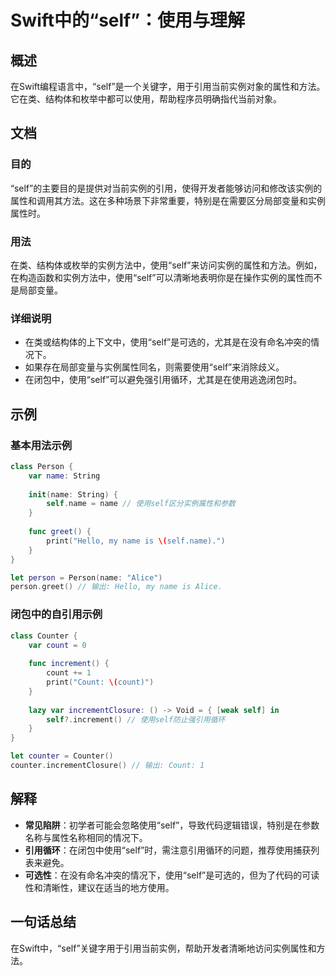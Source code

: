<!--
Meta Description: # Swift中的“self”：使用与理解 ## 概述 在Swift编程语言中，“self”是一个关键字，用于引用当前实例对象的属性和方法。它在类、结构体和枚举中都可以使用，帮助程序员明确指代当前对象。 ## 文档 ### 目的 “self”的主要目的是提供对当前实例的引用，使得开发者能够访问和修改...
Meta Keywords: self, name, count, person, counter
-->

# Swift中的“self”：使用与理解

## 概述
在Swift编程语言中，“self”是一个关键字，用于引用当前实例对象的属性和方法。它在类、结构体和枚举中都可以使用，帮助程序员明确指代当前对象。

## 文档
### 目的
“self”的主要目的是提供对当前实例的引用，使得开发者能够访问和修改该实例的属性和调用其方法。这在多种场景下非常重要，特别是在需要区分局部变量和实例属性时。

### 用法
在类、结构体或枚举的实例方法中，使用“self”来访问实例的属性和方法。例如，在构造函数和实例方法中，使用“self”可以清晰地表明你是在操作实例的属性而不是局部变量。

### 详细说明
- 在类或结构体的上下文中，使用“self”是可选的，尤其是在没有命名冲突的情况下。
- 如果存在局部变量与实例属性同名，则需要使用“self”来消除歧义。
- 在闭包中，使用“self”可以避免强引用循环，尤其是在使用逃逸闭包时。

## 示例
### 基本用法示例
```swift
class Person {
    var name: String
    
    init(name: String) {
        self.name = name // 使用self区分实例属性和参数
    }
    
    func greet() {
        print("Hello, my name is \(self.name).")
    }
}

let person = Person(name: "Alice")
person.greet() // 输出: Hello, my name is Alice.
```

### 闭包中的自引用示例
```swift
class Counter {
    var count = 0
    
    func increment() {
        count += 1
        print("Count: \(count)")
    }
    
    lazy var incrementClosure: () -> Void = { [weak self] in
        self?.increment() // 使用self防止强引用循环
    }
}

let counter = Counter()
counter.incrementClosure() // 输出: Count: 1
```

## 解释
- **常见陷阱**：初学者可能会忽略使用“self”，导致代码逻辑错误，特别是在参数名称与属性名称相同的情况下。
- **引用循环**：在闭包中使用“self”时，需注意引用循环的问题，推荐使用捕获列表来避免。
- **可选性**：在没有命名冲突的情况下，使用“self”是可选的，但为了代码的可读性和清晰性，建议在适当的地方使用。

## 一句话总结
在Swift中，“self”关键字用于引用当前实例，帮助开发者清晰地访问实例属性和方法。